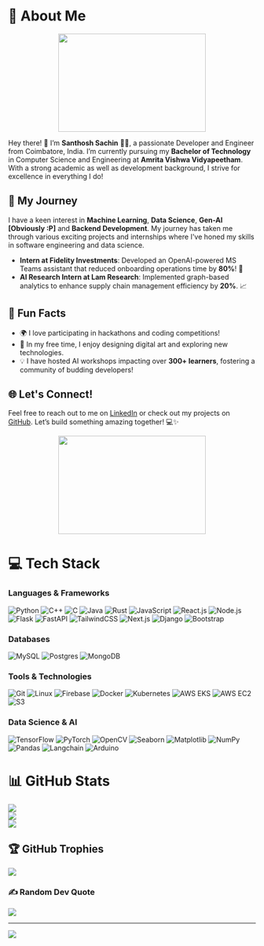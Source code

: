 # 💫 About Me
<div align="center">
    <img src="https://media.giphy.com/media/3o6Zt1j5C2q3h1y4g0/giphy.gif" width="300" height="200" />
</div>

Hey there! 👋 I’m **Santhosh Sachin** 🙋‍♂️, a passionate Developer and Engineer from Coimbatore, India. I’m currently pursuing my **Bachelor of Technology** in Computer Science and Engineering at **Amrita Vishwa Vidyapeetham**. With a strong academic as well as development background, I strive for excellence in everything I do!

## 🚀 My Journey
I have a keen interest in **Machine Learning**, **Data Science**, **Gen-AI [Obviously :P]** and **Backend Development**. My journey has taken me through various exciting projects and internships where I've honed my skills in software engineering and data science.

- **Intern at Fidelity Investments**: Developed an OpenAI-powered MS Teams assistant that reduced onboarding operations time by **80%**! 🚀
- **AI Research Intern at Lam Research**: Implemented graph-based analytics to enhance supply chain management efficiency by **20%**. 📈


## 🎨 Fun Facts
- 🌍 I love participating in hackathons and coding competitions!
- 🎨 In my free time, I enjoy designing digital art and exploring new technologies.
- 💡 I have hosted AI workshops impacting over **300+ learners**, fostering a community of budding developers!

## 🌐 Let's Connect!
Feel free to reach out to me on [LinkedIn](https://www.linkedin.com/in/santhosh-sachin/) or check out my projects on [GitHub](https://github.com/SANTHOSH-SACHIN). Let’s build something amazing together! 💻✨

<div align="center">
    <img src="https://media.giphy.com/media/gBkbmnBw4ml0fO5fSH/giphy.gif?cid=790b7611bgyzrjwsc1v2sb2m1bfrta1lbg5o1b5ttbv3jpif&ep=v1_gifs_search&rid=giphy.gif&ct=g" width="300" height="200" />
    
</div>

# 💻 Tech Stack
### Languages & Frameworks
![Python](https://img.shields.io/badge/python-3670A0?style=flat&logo=python&logoColor=ffdd54)
![C++](https://img.shields.io/badge/c++-%2300599C.svg?style=flat&logo=c%2B%2B&logoColor=white)
![C](https://img.shields.io/badge/c-%2300599C.svg?style=flat&logo=c&logoColor=white)
![Java](https://img.shields.io/badge/java-%23ED8B00.svg?style=flat&logo=java&logoColor=white)
![Rust](https://img.shields.io/badge/rust-%23000000.svg?style=flat&logo=rust&logoColor=white)
![JavaScript](https://img.shields.io/badge/javascript-%23323330.svg?style=flat&logo=javascript&logoColor=%23F7DF1E)
![React.js](https://img.shields.io/badge/react.js-%2361DAFB.svg?style=flat&logo=react&logoColor=black)
![Node.js](https://img.shields.io/badge/node.js-%23339933.svg?style=flat&logo=node.js&logoColor=white)
![Flask](https://img.shields.io/badge/flask-%23000000.svg?style=flat&logo=flask&logoColor=white)
![FastAPI](https://img.shields.io/badge/FastAPI-005571.svg?style=flat&logo=fastapi&logoColor=white)
![TailwindCSS](https://img.shields.io/badge/tailwindcss-%2338B2D6.svg?style=flat&logo=tailwindcss&logoColor=white)
![Next.js](https://img.shields.io/badge/next.js-%23000000.svg?style=flat&logo=nextdotjs&logoColor=white)
![Django](https://img.shields.io/badge/django-%23092E20.svg?style=flat&logo=django&logoColor=white)
![Bootstrap](https://img.shields.io/badge/bootstrap-%23563D7C.svg?style=flat&logo=bootstrap&logoColor=white)

### Databases
![MySQL](https://img.shields.io/badge/mysql-%234479A1.svg?style=flat&logo=mysql&logoColor=white)
![Postgres](https://img.shields.io/badge/postgresql-%23316192.svg?style=flat&logo=postgresql&logoColor=white)
![MongoDB](https://img.shields.io/badge/mongodb-%2347A248.svg?style=flat&logo=mongodb&logoColor=white)

### Tools & Technologies
![Git](https://img.shields.io/badge/git-%23F05032.svg?style=flat&logo=git&logoColor=white)
![Linux](https://img.shields.io/badge/linux-%FCC624.svg?style=flat&logo=linux&logoColor=black)
![Firebase](https://img.shields.io/badge/firebase-%23039BE5.svg?style=flat&logo=firebase&logoColor=white)
![Docker](https://img.shields.io/badge/docker-%232496ED.svg?style=flat&logo=docker&logoColor=white)
![Kubernetes](https://img.shields.io/badge/kubernetes-%23326ce5.svg?style=flat&logo=kubernetes&logoColor=white)
![AWS EKS](https://img.shields.io/badge/AWS%20EKS-%23232F3E.svg?style=flat&logo=amazonaws&logoColor=%23FFFFFF)
![AWS EC2](https://img.shields.io/badge/AWS%20EC2-%23232F3E.svg?style=flat&logo=amazonaws&logoColor=%23FFFFFF)
![S3](https://img.shields.io/badge/AWS%20S3-569A31.svg?style=flat&logo=amazonaws&logoColor=%23FFFFFF)

### Data Science & AI
![TensorFlow](https://img.shields.io/badge/tensorflow-%23FF6F20.svg?style=social&)
![PyTorch](https://img.shields.io/badge/pytorch-%23EE4C2C.svg?style=social&)
![OpenCV](https://img.shields.io/badge/opencv-%23EB3F00.svg?style=social&)
![Seaborn](https://img.shields.io/badge/seaborn-%23D55E00.svg?style=social&)
![Matplotlib](https://img.shields.io/badge/matplotlib-%233B4D3D.svg?style=social&)
![NumPy](https://img.shields.io/badge/numpy-%23013243.svg?style=social&)
![Pandas](https://img.shields.io/badge/pandas-%23150458.svg?style=social&)
![Langchain](https://img.shields.io/badge/langchain-%234ABF8D.svg?style=social&)
![Arduino](https://img.shields.io/badge/-Arduino-00979D?style=social&)

# 📊 GitHub Stats
![](https://github-readme-stats.vercel.app/api?username=SANTHOSH-SACHIN&theme=dark&hide_border=true)<br/>
![](https://github-readme-streak-stats.herokuapp.com/?user=SANTHOSH-SACHIN&theme=dark)<br/>
![](https://github-readme-stats.vercel.app/api/top-langs/?username=SANTHOSH-SACHIN&theme=dark)

## 🏆 GitHub Trophies
![](https://github-profile-trophy.vercel.app/?username=SANTHOSH-SACHIN)

### ✍️ Random Dev Quote
![](https://quotes-github-readme.vercel.app/api?type=random)

---
[![](https://visitcount.itsvg.in/api?id=SANTHOSH-SACHIN&label=Profile%20Views)](https://visitcount.itsvg.in) 

